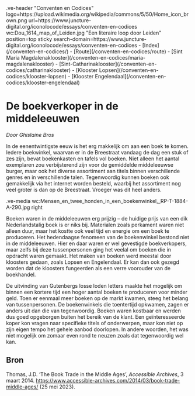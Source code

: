 <link rel="stylesheet" href="https://fonts.googleapis.com/css?family=Trirong">
<style>
    @import url('https://fonts.googleapis.com/css2?family=Cardo&family=Caudex&family=Marck+Script&display=swap');
    #juncture ve-header {font-family: 'Caudex'}
    #juncture h1 {font-family: 'Caudex'}
    #juncture h2 {font-family: 'Caudex'}
    #juncture h3 {font-family: 'Caudex'}
</style>
.ve-header "Conventen en Codices" logo=https://upload.wikimedia.org/wikipedia/commons/5/50/Home_icon_brown.png url=https://www.juncture-digital.org/iconolocode/essays/conventen-en-codices wc:Dou_1614_map_of_Leiden.jpg "Een literaire loop door Leiden" position=top sticky search-domain=https://www.juncture-digital.org/iconolocode/essays/conventen-en-codices 
    - [Index](/conventen-en-codices/)
    - [Route](/conventen-en-codices/route)
    - [Sint Maria Magdalenaklooster](/conventen-en-codices/maria-magdalenaklooster)
    - [Sint-Catharinaklooster](/conventen-en-codices/catharinaklooster)
    - [Klooster Lopsen](/conventen-en-codices/klooster-lopsen)
    - [Klooster Engelendaal](/conventen-en-codices/klooster-engelendaal)
    
# De boekverkoper in de middeleeuwen 
*Door Ghislaine Bros*

In de eenentwintigste eeuw is het erg makkelijk om aan een boek te komen. Iedere boekwinkel, waarvan er in de Breestraat vandaag de dag een stuk of zes zijn, bevat boekenkasten en tafels vol boeken. Niet alleen het aantal exemplaren zou verbijsterend zijn voor de gemiddelde middeleeuwse burger, maar ook het diverse assortiment aan titels binnen verschillende genres en in verschillende talen. Tegenwoordig kunnen boeken ook gemakkelijk via het internet worden besteld, waarbij het assortiment nog veel groter is dan op de Breestraat. Vroeger was dit heel anders.

.ve-media wc:Mensen_en_twee_honden_in_een_boekenwinkel,_RP-T-1884-A-290.jpg right

Boeken waren in de middeleeuwen erg prijzig – de huidige prijs van een dik Nederlandstalig boek is er niks bij. Materialen zoals perkament waren niet alleen duur, maar het kostte ook veel tijd en energie om een boek te produceren. Het hedendaagse fenomeen van de boekenwinkel bestond niet in de middeleeuwen. Hier en daar waren er wel gevestigde boekverkopers, maar zelfs bij deze tussenpersonen ging het veelal om boeken die in opdracht waren gemaakt. Het maken van boeken werd meestal door kloosters gedaan, zoals Lopsen en Engelendaal. Er kan dan ook gezegd worden dat de kloosters fungeerden als een verre voorouder van de boekhandel.

De uitvinding van Gutenbergs losse loden letters maakte het mogelijk om binnen een kortere tijd een hoger aantal boeken te produceren voor minder geld. Toen er eenmaal meer boeken op de markt kwamen, steeg het belang van tussenpersonen. De boekenwinkels die toentertijd opkwamen, zagen er anders uit dan die van tegenwoordig. Boeken waren kostbaar en werden dus goed opgeborgen buiten het bereik van de klant. Een geïnteresseerde koper kon vragen naar specifieke titels of onderwerpen, maar kon niet op zijn eigen tempo het gehele aanbod doorlopen. In andere woorden, het was niet mogelijk om zomaar even rond te neuzen zoals dat tegenwoordig wel kan.

## Bron

Thomas, J.D. ‘The Book Trade in the Middle Ages’, *Accessible Archives*, 3 maart 2014. 
<https://www.accessible-archives.com/2014/03/book-trade-middle-ages/> (25 mei 2023).
